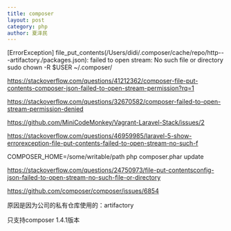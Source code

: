 ```yaml
---
title: composer
layout: post
category: php
author: 夏泽民
---
```

  [ErrorException]
  file_put_contents(/Users/didi/.composer/cache/repo/http---artifactory./packages.json): failed to open stream:
   No such file or directory
sudo chown -R $USER ~/.composer/
<!-- more -->
https://stackoverflow.com/questions/41212362/composer-file-put-contents-composer-json-failed-to-open-stream-permission?rq=1

https://stackoverflow.com/questions/32670582/composer-failed-to-open-stream-permission-denied

https://github.com/MiniCodeMonkey/Vagrant-Laravel-Stack/issues/2

https://stackoverflow.com/questions/46959985/laravel-5-show-errorexception-file-put-contents-failed-to-open-stream-no-such-f

COMPOSER_HOME=/some/writable/path php composer.phar update

https://stackoverflow.com/questions/24750973/file-put-contentsconfig-json-failed-to-open-stream-no-such-file-or-directory

https://github.com/composer/composer/issues/6854

原因是因为公司的私有仓库使用的：artifactory 

只支持composer 1.4.1版本

